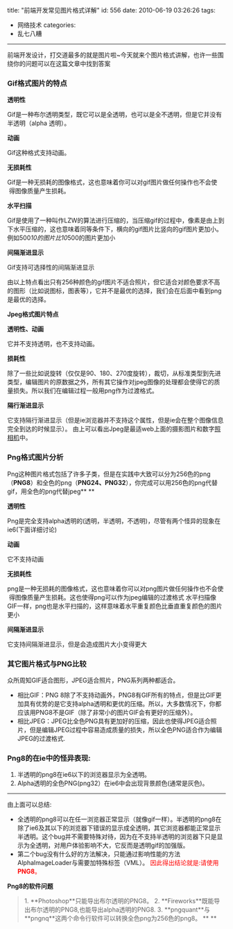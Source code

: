 title: "前端开发常见图片格式详解"
id: 556
date: 2010-06-19 03:26:26
tags:
- 网络技术
categories:
- 乱七八糟
---
前端开发设计，打交道最多的就是图片啦~今天就来个图片格式讲解，也许一些围绕你的问题可以在这篇文章中找到答案

### Gif格式图片的特点

**透明性**

Gif是一种布尔透明类型，既它可以是全透明，也可以是全不透明，但是它并没有半透明（alpha 透明）。

**动画**

Gif这种格式支持动画。

**无损耗性**

Gif是一种无损耗的图像格式，这也意味着你可以对gif图片做任何操作也不会使  得图像质量产生损耗。

**水平扫描**

Gif是使用了一种叫作LZW的算法进行压缩的，当压缩gif的过程中，像素是由上到下水平压缩的，这也意味着同等条件下，横向的gif图片比竖向的gif图片更加小。例如500*10的图片比10*500的图片更加小

**间隔渐进显示**

Gif支持可选择性的间隔渐进显示

由以上特点看出只有256种颜色的gif图片不适合照片，但它适合对颜色要求不高的图形（比如说图标，图表等），它并不是最优的选择，我们会在后面中看到png是最优的选择。
<!--more-->

**Jpeg格式图片特点**

**透明性、动画**

它并不支持透明，也不支持动画。

**损耗性**

除了一些比如说旋转（仅仅是90、180、270度旋转），裁切，从标准类型到先进类型，编辑图片的原数据之外，所有其它操作对jpeg图像的处理都会使得它的质量损失。所以我们在编辑过程一般用png作为过渡格式。

**隔行渐进显示**

它支持隔行渐进显示（但是ie浏览器并不支持这个属性，但是ie会在整个图像信息完全到达的时候显示）。
由上可以看出Jpeg是最适web上面的摄影图片和数字[照相机](http://www.holaba.com.cn/sony/digital-cameras)中。

### Png格式图片分析

Png这种图片格式包括了许多子类，但是在实践中大致可以分为256色的png（**PNG8**）和全色的png（**PNG24、PNG32**），你完成可以用256色的png代替gif，用全色的png代替jpeg** **

**透明性**

Png是完全支持alpha透明的(透明，半透明，不透明)，尽管有两个怪异的现象在ie6(下面详细讨论)

**动画**

它不支持动画

**无损耗性**

png是一种无损耗的图像格式，这也意味着你可以对png图片做任何操作也不会使  得图像质量产生损耗。这也使得png可以作为jpeg编辑的过渡格式
水平扫描像GIF一样，png也是水平扫描的，这样意味着水平重复颜色比垂直重复颜色的图片更小

**间隔渐进显示**

它支持间隔渐进显示，但是会造成图片大小变得更大

### 其它图片格式与PNG比较

众所周知GIF适合图形，JPEG适合照片，PNG系列两种都适合。

*   相比GIF：PNG 8除了不支持动画外，PNG8有GIF所有的特点，但是比GIF更加具有优势的是它支持alpha透明和更优的压缩。所以，大多数情况下，你都应该用PNG8不是GIF（除了非常小的图片GIF会有更好的压缩外）。
*   相比JPEG：JPEG比全色PNG具有更加好的压缩，因此也使得JPEG适合照片，但是编辑JPEG过程中容易造成质量的损失，所以全色PNG适合作为编辑JPEG的过渡格式.

### Png8的在ie中的怪异表现:

1.  半透明的png8在ie6以下的浏览器显示为全透明。
2.  Alpha透明的全色PNG(png32）在ie6中会出现背景颜色(通常是灰色)。
** **

由上面可以总结:

*   全透明的png8可以在任一浏览器正常显示（就像gif一样）。半透明的png8在除了ie6及其以下的浏览器下错误的显示成全透明，其它浏览器都能正常显示半透明。这个bug并不需要特殊对待，因为在不支持半透明的浏览器下只是显示为全透明，对用户体验影响不大，它反而是透明gif的加强版。
*   第二个bug没有什么好的方法解决，只能通过影响性能的方法AlphaImageLoader与需要加特殊标签（VML）。
<span style="color: #ff0000;">因此得出结论就是:请使用</span>**<span style="color: #ff0000;">PNG8</span>**<span style="color: #ff0000;">。</span>

**Png8的软件问题**

<blockquote>1.  **Photoshop**只能导出布尔透明的PNG8。
2.  **Fireworks**既能导出布尔透明的PNG8,也能导出alpha透明的PNG8.
3.  **pngquant**与**pngnq**这两个命令行软件可以转换全色png为256色的png8。
** **